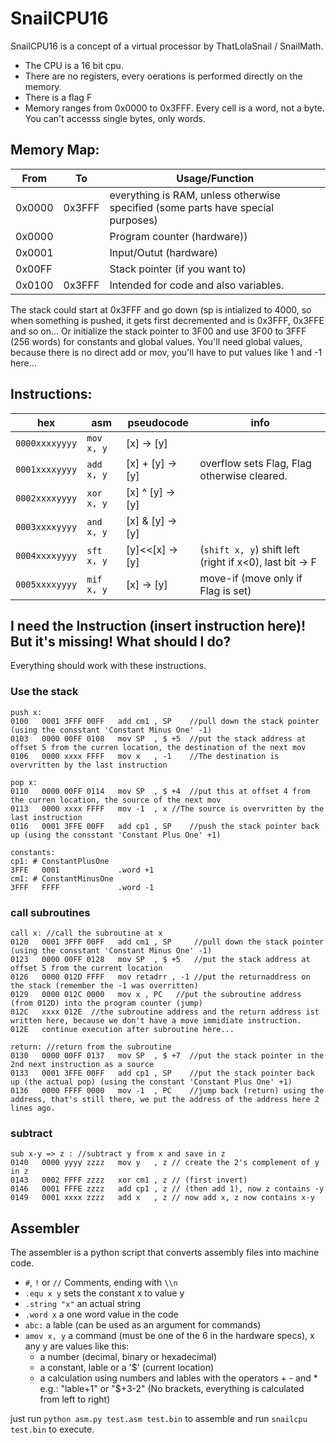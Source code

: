 # SnailCPU16

SnailCPU16 is a concept of a virtual processor by ThatLolaSnail / SnailMath.

- The CPU is a 16 bit cpu.
- There are no registers, every oerations is performed directly on the memory.
- There is a flag F
- Memory ranges from 0x0000 to 0x3FFF. Every cell is a word, not a byte. You can't accesss single bytes, only words.

## Memory Map:
| From   | To     | Usage/Function |
| ---    | ---    | ---            |
| 0x0000 | 0x3FFF | everything is RAM, unless otherwise specified (some parts have special purposes) |
| 0x0000 |        | Program counter (hardware)) |
| 0x0001 |        | Input/Outut (hardware) |
| 0x00FF |        | Stack pointer (if you want to) |
| 0x0100 | 0x3FFF | Intended for code and also variables. |

The stack could start at 0x3FFF and go down (sp is intialized to 4000, so when something is pushed, it gets first decremented and is 0x3FFF, 0x3FFE and so on...
Or initialize the stack pointer to 3F00 and use 3F00 to 3FFF (256 words) for constants and global values.
You'll need global values, because there is no direct add or mov, you'll have to put values like 1 and -1 here...

## Instructions:
| hex            | asm        | pseudocode       | info |
| ---            | ---        | ---              | --- |
| `0000xxxxyyyy` | `mov x, y` | [x]       -> [y] | |
| `0001xxxxyyyy` | `add x, y` | [x] + [y] -> [y] | overflow sets Flag, Flag otherwise cleared. |
| `0002xxxxyyyy` | `xor x, y` | [x] ^ [y] -> [y] | |
| `0003xxxxyyyy` | `and x, y` | [x] & [y] -> [y] | |
| `0004xxxxyyyy` | `sft x, y` | [y]<<[x]  -> [y] | (`shift x, y`) shift left (right if x<0), last bit -> F |
| `0005xxxxyyyy` | `mif x, y` | [x]       -> [y] | move-if (move only if Flag is set)  |

## I need the Instruction (insert instruction here)! But it's missing! What should I do?

Everything should work with these instructions.

### Use the stack

```
push x:
0100   0001 3FFF 00FF   add cm1 , SP	//pull down the stack pointer (using the consstant 'Constant Minus One' -1)
0103   0000 00FF 0108   mov SP  , $ +5	//put the stack address at offset 5 from the curren location, the destination of the next mov
0106   0000 xxxx FFFF   mov x   , -1	//The destination is overvritten by the last instruction

pop x:
0110   0000 00FF 0114   mov SP  , $ +4	//put this at offset 4 from the curren location, the source of the next mov
0113   0000 xxxx FFFF   mov -1  , x	//The source is overvritten by the last instruction
0116   0001 3FFE 00FF   add cp1 , SP	//push the stack pointer back up (using the consstant 'Constant Plus One' +1)

constants:
cp1: # ConstantPlusOne
3FFE   0001             .word +1
cm1: # ConstantMinusOne
3FFF   FFFF             .word -1
```

### call subroutines

```
call x: //call the subroutine at x
0120   0001 3FFF 00FF   add cm1 , SP	 //pull down the stack pointer (using the consstant 'Constant Minus One' -1)
0123   0000 00FF 0128   mov SP  , $ +5	 //put the stack address at offset 5 from the current location
0126   0000 012D FFFF   mov retadrr , -1 //put the returnaddress on the stack (remember the -1 was overritten)
0129   0000 012C 0000   mov x , PC	 //put the subroutine address (from 012D) into the program counter (jump)
012C   xxxx 012E  //the subroutine address and the return address ist written here, because we don't have a move immidiate instruction.
012E   continue execution after subroutine here...

return: //return from the subroutine
0130   0000 00FF 0137   mov SP  , $ +7	//put the stack pointer in the 2nd next instruction as a source
0133   0001 3FFE 00FF   add cp1 , SP	//put the stack pointer back up (the actual pop) (using the constant 'Constant Plus One' +1)
0136   0000 FFFF 0000   mov -1  , PC	//jump back (return) using the address, that's still there, we put the address of the address here 2 lines ago. 
```

### subtract

```
sub x-y => z : //subtract y from x and save in z
0140   0000 yyyy zzzz	mov y   , z	// create the 2's complement of y in z
0143   0002 FFFF zzzz	xor cm1 , z	// (first invert)
0146   0001 FFFE zzzz	add cp1 , z	// (then add 1), now z contains -y
0149   0001 xxxx zzzz	add x   , z	// now add x, z now contains x-y
```

## Assembler

The assembler is a python script that converts assembly files into machine code.

- `#`, `!` or `//` Comments, ending with `\\n`
- `.equ x y` sets the constant x to value y
- `.string "x"` an actual string
- `.word x` a one word value in the code
- `abc:` a lable (can be used as an argument for commands)
- `amov x, y` a command (must be one of the 6 in the hardware specs), x any y are values like this:
	- a number (decimal, binary or hexadecimal)
	- a constant, lable or a '$' (current location)
	- a calculation using numbers and lables with the operators + - and * e.g.: "lable+1" or "$+3-2" (No brackets, everything is calculated from left to right)

just run `python asm.py test.asm test.bin` to assemble and run `snailcpu test.bin` to execute.
